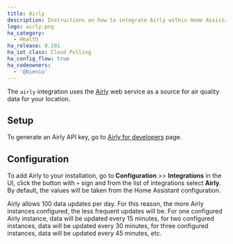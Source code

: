 ```yaml
---
title: Airly
description: Instructions on how to integrate Airly within Home Assistant.
logo: airly.png
ha_category:
  - Health
ha_release: 0.101
ha_iot_class: Cloud Polling
ha_config_flow: true
ha_codeowners:
  - '@bieniu'
---
```


The `airly` integration uses the [Airly](https://airly.eu/) web service as a source for air quality data for your location.

## Setup

To generate an Airly API key, go to [Airly for developers](https://developer.airly.eu/register) page.

## Configuration

To add Airly to your installation, go to **Configuration** >> **Integrations** in the UI, click the button with `+` sign and from the list of integrations select **Airly**. By default, the values will be taken from the Home Assistant configuration.

<div class="note warning">

Airly allows 100 data updates per day. For this reason, the more Airly instances configured, the less frequent updates will be. For one configured Airly instance, data will be updated every 15 minutes, for two configured instances, data will be updated every 30 minutes, for three configured instances, data will be updated every 45 minutes, etc.

</div>
